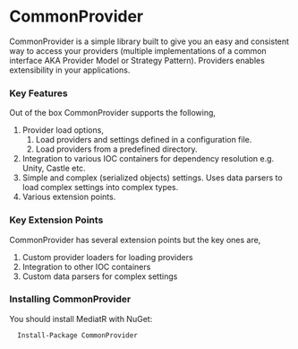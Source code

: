 # CommonProvider

CommonProvider is a simple library built to give you an easy and consistent way to access your providers (multiple implementations of a common interface AKA Provider Model or Strategy Pattern). Providers enables extensibility in
your applications.

### Key Features
Out of the box CommonProvider supports the following,

1. Provider load options,
    1. Load providers and settings defined in a configuration file.
    2. Load providers from a predefined directory.
2. Integration to various IOC containers for dependency resolution e.g. Unity, Castle etc.
3. Simple and complex (serialized objects) settings. Uses data parsers to load complex settings into complex types.
4. Various extension points.


### Key Extension Points
CommonProvider has several extension points but the key ones are,

1. Custom provider loaders for loading providers
2. Integration to other IOC containers
3. Custom data parsers for complex settings

### Installing CommonProvider
You should install MediatR with NuGet:

```
  Install-Package CommonProvider
```

